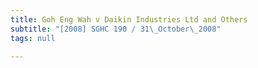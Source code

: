 ```yaml
---
title: Goh Eng Wah v Daikin Industries Ltd and Others
subtitle: "[2008] SGHC 190 / 31\_October\_2008"
tags: null

---
```


